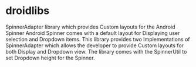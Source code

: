 # droidlibs
SpinnerAdapter library which provides Custom layouts for the Android Spinner
Android Spinner comes with a default layout for Displaying user selection and Dropdown items. This library provides two Implementations of SpinnerAdapter which allows the developer to provide Custom layouts for both Display and Dropdown view.
The library comes with the SpinnerUtil to set Dropdown height for the Spinner.
